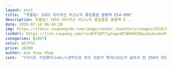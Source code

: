 ```yaml
---
layout: post 
title:  "핏플랍/ 19SS 아이쿠션 어고노믹 플립플랍 올블랙 E54-090" 
description: 핏플랍/ 19SS 아이쿠션 어고노믹 플립플랍 올블랙 E ..
date: 2020-07-16 06:44:28 
img: https://static.coupangcdn.com/image/vendor_inventory/images/2019/03/21/22/3/f54b8cbc-e3ca-4e55-840f-4ac6794e5843.jpg 
linkUrl: https://link.coupang.com/re/AFFSDP?lptag=AF3600438&subid=ahnPublicAsk&pageKey=190738262&itemId=545206771&vendorItemId=71028993146&traceid=V0-113-5e1fb333a4a336cb 
categories: [1007] 
color: A57F92 
price: 26300 
author: Ask View Shop 
cont:  "7사이즈 구입했더니<br/>갠적으로 쪼리 뒤꿈치 튀어나오는거 싫어서 전 250이 갠찮네요<br/>너무 편해요<br/>다른색상도 구입 할려구요<br/>뒷꿈치 안나오고 딱 좋네요<br/>디자인은 이쁜데 타 쪼리에 비해 쿠션감이 너무 떨어지네요 걸을때 허리 아파요 근데 그냥 끈이 얇고 신으면 이뻐서 샀어요.<br/>  원래 뭐든 불편함 없이 그냥 쓰는편인데 이거신고 오래는 못걸을거같아요 245신는데 이건 250시켰어요 그냥 딱 맞아요<br/>매년 여름마다 구입하는 핏플랍 에어쿠션 입니다.<br/> 발이 정말 편하고 시원합니다.<br/> 이거 신다가 다른거 못신어요.<br/> ㅎㅎ<br/>발에 살이 없는편입니다<br/>버켄스탁 240신거둔요 250은 엄청 크고요<br/>보통 230에서 235 신어요<br/>신발이 좀 작게 나온듯해요<br/>예쁘게 잘신을 께요<br/>쿠션감도 있고<br/>" 
---
```

